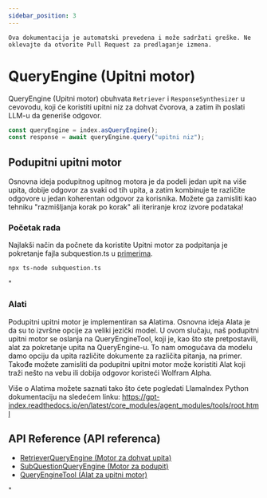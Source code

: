 ```yaml
---
sidebar_position: 3
---
```


`Ova dokumentacija je automatski prevedena i može sadržati greške. Ne oklevajte da otvorite Pull Request za predlaganje izmena.`

# QueryEngine (Upitni motor)

QueryEngine (Upitni motor) obuhvata `Retriever` i `ResponseSynthesizer` u cevovodu, koji će koristiti upitni niz za dohvat čvorova, a zatim ih poslati LLM-u da generiše odgovor.

```typescript
const queryEngine = index.asQueryEngine();
const response = await queryEngine.query("upitni niz");
```

## Podupitni upitni motor

Osnovna ideja podupitnog upitnog motora je da podeli jedan upit na više upita, dobije odgovor za svaki od tih upita, a zatim kombinuje te različite odgovore u jedan koherentan odgovor za korisnika. Možete ga zamisliti kao tehniku "razmišljanja korak po korak" ali iteriranje kroz izvore podataka!

### Početak rada

Najlakši način da počnete da koristite Upitni motor za podpitanja je pokretanje fajla subquestion.ts u [primerima](https://github.com/run-llama/LlamaIndexTS/blob/main/examples/subquestion.ts).

```bash
npx ts-node subquestion.ts
```

"

### Alati

Podupitni upitni motor je implementiran sa Alatima. Osnovna ideja Alata je da su to izvršne opcije za veliki jezički model. U ovom slučaju, naš podupitni upitni motor se oslanja na QueryEngineTool, koji je, kao što ste pretpostavili, alat za pokretanje upita na QueryEngine-u. To nam omogućava da modelu damo opciju da upita različite dokumente za različita pitanja, na primer. Takođe možete zamisliti da podupitni upitni motor može koristiti Alat koji traži nešto na vebu ili dobija odgovor koristeći Wolfram Alpha.

Više o Alatima možete saznati tako što ćete pogledati LlamaIndex Python dokumentaciju na sledećem linku: https://gpt-index.readthedocs.io/en/latest/core_modules/agent_modules/tools/root.html

## API Reference (API referenca)

- [RetrieverQueryEngine (Motor za dohvat upita)](../../api/classes/RetrieverQueryEngine.md)
- [SubQuestionQueryEngine (Motor za podupit)](../../api/classes/SubQuestionQueryEngine.md)
- [QueryEngineTool (Alat za upitni motor)](../../api/interfaces/QueryEngineTool.md)

"
